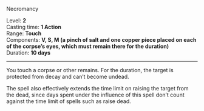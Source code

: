 Necromancy

Level: **2**   
Casting time: **1 Action**   
Range: **Touch**   
Components: **V, S, M (a pinch of salt and one copper piece placed on each of the corpse’s eyes, which must remain there for the duration)**   
Duration: **10 days**   

---

You touch a corpse or other remains. For the duration, the target is protected from decay and can’t become undead.  
  
The spell also effectively extends the time limit on raising the target from the dead, since days spent under the influence of this spell don’t count against the time limit of spells such as raise dead.